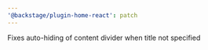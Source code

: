 ```yaml
---
'@backstage/plugin-home-react': patch
---
```


Fixes auto-hiding of content divider when title not specified
